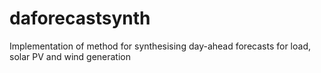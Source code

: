# daforecastsynth
Implementation of method for synthesising day-ahead forecasts for load, solar PV and wind generation
